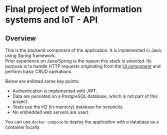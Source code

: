 # Final project of Web information systems and IoT - API

## Overview

This is the backend component of the application. It is implemented in Java, using Spring framework.  
Prior experience on Java/Spring is the reason this stack is selected.
Its purpose is to handle HTTP requests originating from the [UI component](https://github.com/geokall/hua-ui)
and perform basic CRUD operations.

Below are enlisted some key points:

- Authentication is implemented with JWT.
- Data are persisted on a PostgreSQL database, which is not part of this project.
- Tests use the H2 (in-memory) database for simplicity.
- No embedded web servers are used.

You can use `docker-compose` to deploy the application with a database as a container locally.